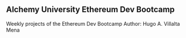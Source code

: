 ## Alchemy University Ethereum Dev Bootcamp

Weekly projects of the Ethereum Dev Bootcamp
Author: Hugo A. Villalta Mena
